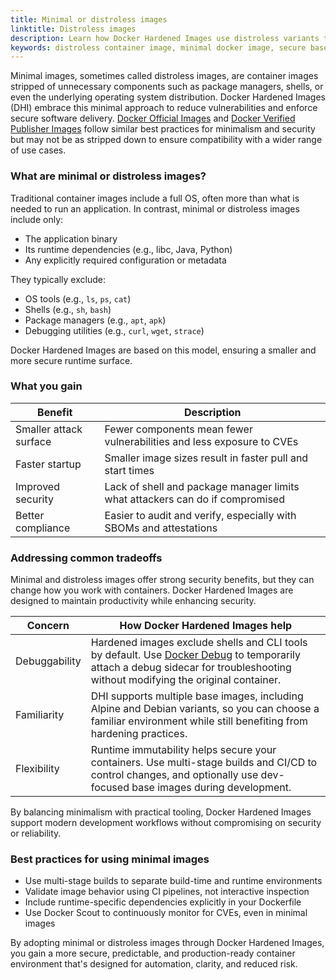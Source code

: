 ```yaml
---
title: Minimal or distroless images
linktitle: Distroless images
description: Learn how Docker Hardened Images use distroless variants to minimize attack surface and remove unnecessary components.
keywords: distroless container image, minimal docker image, secure base image, no shell container, reduced attack surface
---
```



Minimal images, sometimes called distroless images, are container images
stripped of unnecessary components such as package managers, shells, or even the
underlying operating system distribution. Docker Hardened Images (DHI) embrace
this minimal approach to reduce vulnerabilities and enforce secure software
delivery. [Docker Official
Images](../../docker-hub/image-library/trusted-content.md#docker-official-images)
and [Docker Verified Publisher
Images](../../docker-hub/image-library/trusted-content.md#verified-publisher-images)
follow similar best practices for minimalism and security but may not be as
stripped down to ensure compatibility with a wider range of use cases.

### What are minimal or distroless images?

Traditional container images include a full OS, often more than what is needed
to run an application. In contrast, minimal or distroless images include only:

- The application binary
- Its runtime dependencies (e.g., libc, Java, Python)
- Any explicitly required configuration or metadata

They typically exclude:

- OS tools (e.g., `ls`, `ps`, `cat`)
- Shells (e.g., `sh`, `bash`)
- Package managers (e.g., `apt`, `apk`)
- Debugging utilities (e.g., `curl`, `wget`, `strace`)

Docker Hardened Images are based on this model, ensuring a smaller and more
secure runtime surface.

### What you gain

| Benefit                | Description                                                                   |
|------------------------|-------------------------------------------------------------------------------|
| Smaller attack surface | Fewer components mean fewer vulnerabilities and less exposure to CVEs         |
| Faster startup         | Smaller image sizes result in faster pull and start times                     |
| Improved security      | Lack of shell and package manager limits what attackers can do if compromised |
| Better compliance      | Easier to audit and verify, especially with SBOMs and attestations            |

### Addressing common tradeoffs

Minimal and distroless images offer strong security benefits, but they can
change how you work with containers. Docker Hardened Images are designed to
maintain productivity while enhancing security.

| Concern           | How Docker Hardened Images help                                                                                                                                                                                         |
|-------------------|-------------------------------------------------------------------------------------------------------------------------------------------------------------------------------------------------------------------------|
| Debuggability | Hardened images exclude shells and CLI tools by default. Use [Docker Debug](../../../reference/cli/docker/debug.md) to temporarily attach a debug sidecar for troubleshooting without modifying the original container. |
| Familiarity   | DHI supports multiple base images, including Alpine and Debian variants, so you can choose a familiar environment while still benefiting from hardening practices.                                                        |
| Flexibility   | Runtime immutability helps secure your containers. Use multi-stage builds and CI/CD to control changes, and optionally use dev-focused base images during development.                                                  |

By balancing minimalism with practical tooling, Docker Hardened Images support
modern development workflows without compromising on security or reliability.

### Best practices for using minimal images

- Use multi-stage builds to separate build-time and runtime environments
- Validate image behavior using CI pipelines, not interactive inspection
- Include runtime-specific dependencies explicitly in your Dockerfile
- Use Docker Scout to continuously monitor for CVEs, even in minimal images

By adopting minimal or distroless images through Docker Hardened Images, you
gain a more secure, predictable, and production-ready container environment
that's designed for automation, clarity, and reduced risk.

